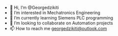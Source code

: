 - 👋 Hi, I’m @Georgedzikiti
- 👀 I’m interested in Mechatronics Engineering
- 🌱 I’m currently learning Siemens PLC programming
- 💞️ I’m looking to collaborate on Automation projects
- 📫 How to reach me georgedzikiti@outlook.com

<!---
Georgedzikiti/Georgedzikiti is a ✨ special ✨ repository because its `README.md` (this file) appears on your GitHub profile.
You can click the Preview link to take a look at your changes.
--->
